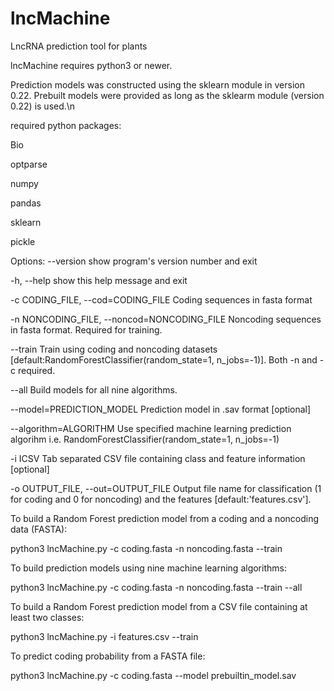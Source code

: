 # lncMachine
LncRNA prediction tool for plants

lncMachine requires python3 or newer.

Prediction models was constructed using the sklearn module in version 0.22. Prebuilt models were provided as long as the sklearm module (version 0.22) is used.\n


required python packages:

  Bio
  
  optparse
  
  numpy
  
  pandas
  
  sklearn
  
  pickle



Options:
  --version             show program's version number and exit
  
  -h, --help            show this help message and exit
  
  -c CODING_FILE, --cod=CODING_FILE
                        Coding sequences in fasta format
  
  -n NONCODING_FILE, --noncod=NONCODING_FILE
                        Noncoding sequences in fasta format. Required for
                        training.
  
  --train               Train using coding and noncoding datasets
                        [default:RandomForestClassifier(random_state=1,
                        n_jobs=-1)]. Both -n and -c required.
  
  --all                 Build models for all nine algorithms.
  
  --model=PREDICTION_MODEL
                        Prediction model in .sav format [optional]
  
  --algorithm=ALGORITHM
                        Use specified machine learning prediction algorihm
                        i.e. RandomForestClassifier(random_state=1, n_jobs=-1)
  
  -i ICSV               Tab separated CSV file containing class and feature
                        information [optional]
  
  -o OUTPUT_FILE, --out=OUTPUT_FILE
                        Output file name for classification (1 for coding and
                        0 for noncoding) and the features
                        [default:'features.csv'].



To build a Random Forest prediction model from a coding and a noncoding data (FASTA):

python3 lncMachine.py -c coding.fasta -n noncoding.fasta --train 



To build prediction models using nine machine learning algorithms:

python3 lncMachine.py -c coding.fasta -n noncoding.fasta --train --all



To build a Random Forest prediction model from a CSV file containing at least two classes:

python3 lncMachine.py -i features.csv --train



To predict coding probability from a FASTA file:

python3 lncMachine.py -c coding.fasta --model prebuiltin_model.sav

